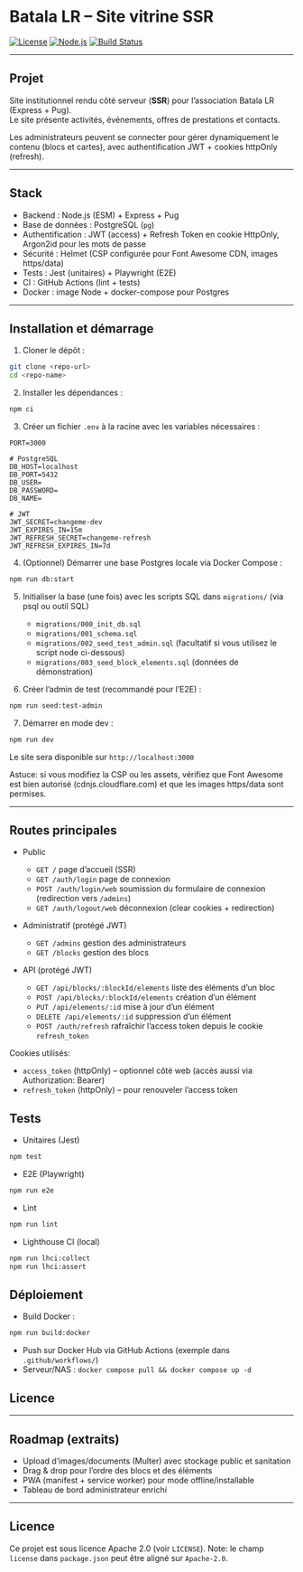 # Batala LR – Site vitrine SSR

[![License](https://img.shields.io/badge/License-Apache%202.0-blue.svg)](LICENSE)
[![Node.js](https://img.shields.io/badge/node-24.10.0-green)](https://nodejs.org/)
[![Build Status](https://img.shields.io/github/workflow/status/<username>/<repo>/PR%20checks?label=CI)]()

---

## Projet

Site institutionnel rendu côté serveur (**SSR**) pour l’association Batala LR (Express + Pug).  
Le site présente activités, événements, offres de prestations et contacts.

Les administrateurs peuvent se connecter pour gérer dynamiquement le contenu (blocs et cartes),
avec authentification JWT + cookies httpOnly (refresh).

---

## Stack

- Backend : Node.js (ESM) + Express + Pug  
- Base de données : PostgreSQL (`pg`)  
- Authentification : JWT (access) + Refresh Token en cookie HttpOnly, Argon2id pour les mots de passe  
- Sécurité : Helmet (CSP configurée pour Font Awesome CDN, images https/data)  
- Tests : Jest (unitaires) + Playwright (E2E)  
- CI : GitHub Actions (lint + tests)  
- Docker : image Node + docker-compose pour Postgres

---

## Installation et démarrage

1. Cloner le dépôt :

```bash
git clone <repo-url>
cd <repo-name>
```

2. Installer les dépendances :

```bash
npm ci
```

3. Créer un fichier `.env` à la racine avec les variables nécessaires :

```env
PORT=3000

# PostgreSQL
DB_HOST=localhost
DB_PORT=5432
DB_USER=
DB_PASSWORD=
DB_NAME=

# JWT
JWT_SECRET=changeme-dev
JWT_EXPIRES_IN=15m
JWT_REFRESH_SECRET=changeme-refresh
JWT_REFRESH_EXPIRES_IN=7d
```

4. (Optionnel) Démarrer une base Postgres locale via Docker Compose :

```bash
npm run db:start
```

5. Initialiser la base (une fois) avec les scripts SQL dans `migrations/` (via psql ou outil SQL)
	- `migrations/000_init_db.sql`
	- `migrations/001_schema.sql`
	- `migrations/002_seed_test_admin.sql` (facultatif si vous utilisez le script node ci-dessous)
	- `migrations/003_seed_block_elements.sql` (données de démonstration)

6. Créer l’admin de test (recommandé pour l’E2E) :

```bash
npm run seed:test-admin
```

7. Démarrer en mode dev : 

```bash
npm run dev
```

Le site sera disponible sur `http://localhost:3000`

Astuce: si vous modifiez la CSP ou les assets, vérifiez que Font Awesome est
bien autorisé (cdnjs.cloudflare.com) et que les images https/data sont permises.

---

## Routes principales

- Public
	- `GET /` page d’accueil (SSR)
	- `GET /auth/login` page de connexion
	- `POST /auth/login/web` soumission du formulaire de connexion (redirection vers `/admins`)
	- `GET /auth/logout/web` déconnexion (clear cookies + redirection)

- Administratif (protégé JWT)
	- `GET /admins` gestion des administrateurs
	- `GET /blocks` gestion des blocs

- API (protégé JWT)
	- `GET /api/blocks/:blockId/elements` liste des éléments d’un bloc
	- `POST /api/blocks/:blockId/elements` création d’un élément
	- `PUT /api/elements/:id` mise à jour d’un élément
	- `DELETE /api/elements/:id` suppression d’un élément
	- `POST /auth/refresh` rafraîchir l’access token depuis le cookie `refresh_token`

Cookies utilisés:
- `access_token` (httpOnly) – optionnel côté web (accès aussi via Authorization: Bearer)
- `refresh_token` (httpOnly) – pour renouveler l’access token

## Tests

* Unitaires (Jest)
  
```bash
npm test
```

* E2E (Playwright)
  
```bash
npm run e2e
```

* Lint

```bash
npm run lint
```

* Lighthouse CI (local)

```bash
npm run lhci:collect
npm run lhci:assert
```

## Déploiement

* Build Docker :

```bash
npm run build:docker
```

* Push sur Docker Hub via GitHub Actions (exemple dans `.github/workflows/`)
* Serveur/NAS : `docker compose pull && docker compose up -d`

## Licence

---

## Roadmap (extraits)

- Upload d’images/documents (Multer) avec stockage public et sanitation
- Drag & drop pour l’ordre des blocs et des éléments
- PWA (manifest + service worker) pour mode offline/installable
- Tableau de bord administrateur enrichi

---

## Licence

Ce projet est sous licence Apache 2.0 (voir `LICENSE`).
Note: le champ `license` dans `package.json` peut être aligné sur `Apache-2.0`.
